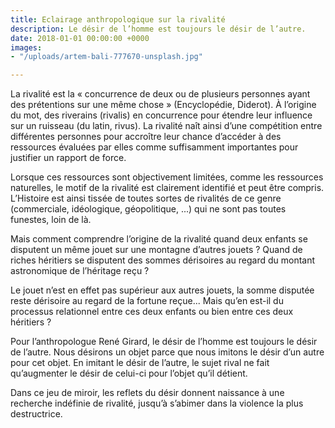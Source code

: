 ```yaml
---
title: Eclairage anthropologique sur la rivalité
description: Le désir de l’homme est toujours le désir de l’autre.
date: 2018-01-01 00:00:00 +0000
images:
- "/uploads/artem-bali-777670-unsplash.jpg"

---
```

La rivalité est la « concurrence de deux ou de plusieurs personnes ayant des prétentions sur une même chose » (Encyclopédie, Diderot). À l’origine du mot, des riverains (rivalis) en concurrence pour étendre leur influence sur un ruisseau (du latin, rivus). La rivalité naît ainsi d’une compétition entre différentes personnes pour accroître leur chance d’accéder à des ressources évaluées par elles comme suffisamment importantes pour justifier un rapport de force.

Lorsque ces ressources sont objectivement limitées, comme les ressources naturelles, le motif de la rivalité est clairement identifié et peut être compris. L’Histoire est ainsi tissée de toutes sortes de rivalités de ce genre (commerciale, idéologique, géopolitique, ...) qui ne sont pas toutes funestes, loin de là.

Mais comment comprendre l’origine de la rivalité quand deux enfants se disputent un même jouet sur une montagne d’autres jouets ? Quand de riches héritiers se disputent des sommes dérisoires au regard du montant astronomique de l’héritage reçu ?

Le jouet n’est en effet pas supérieur aux autres jouets, la somme disputée reste dérisoire au regard de la fortune reçue... Mais qu’en est-il du processus relationnel entre ces deux enfants ou bien entre ces deux héritiers ?

Pour l’anthropologue René Girard, le désir de l’homme est toujours le désir de l’autre. Nous désirons un objet parce que nous imitons le désir d’un autre pour cet objet. En imitant le désir de l’autre, le sujet rival ne fait qu’augmenter le désir de celui-ci pour l’objet qu’il détient.

Dans ce jeu de miroir, les reflets du désir donnent naissance à une recherche indéfinie de rivalité, jusqu’à s’abimer dans la violence la plus destructrice.